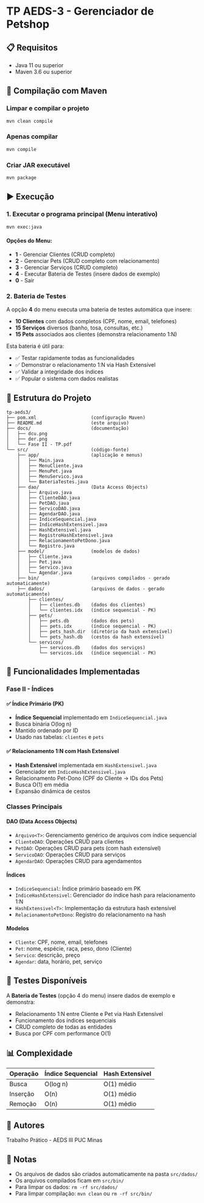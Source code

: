 # TP AEDS-3 - Gerenciador de Petshop

## 📋 Requisitos

- Java 11 ou superior
- Maven 3.6 ou superior

## 🚀 Compilação com Maven

### Limpar e compilar o projeto
```bash
mvn clean compile
```

### Apenas compilar
```bash
mvn compile
```

### Criar JAR executável
```bash
mvn package
```

## ▶️ Execução

### 1. Executar o programa principal (Menu interativo)
```bash
mvn exec:java
```

#### Opções do Menu:
- **1** - Gerenciar Clientes (CRUD completo)
- **2** - Gerenciar Pets (CRUD completo com relacionamento)
- **3** - Gerenciar Serviços (CRUD completo)
- **4** - Executar Bateria de Testes (insere dados de exemplo)
- **0** - Sair

### 2. Bateria de Testes

A opção **4** do menu executa uma bateria de testes automática que insere:
- **10 Clientes** com dados completos (CPF, nome, email, telefones)
- **15 Serviços** diversos (banho, tosa, consultas, etc.)
- **15 Pets** associados aos clientes (demonstra relacionamento 1:N)

Esta bateria é útil para:
- ✅ Testar rapidamente todas as funcionalidades
- ✅ Demonstrar o relacionamento 1:N via Hash Extensível
- ✅ Validar a integridade dos índices
- ✅ Popular o sistema com dados realistas

## 📁 Estrutura do Projeto

```
tp-aeds3/
├── pom.xml                    (configuração Maven)
├── README.md                  (este arquivo)
├── docs/                      (documentação)
│   ├── dcu.png
│   ├── der.png
│   └── Fase II - TP.pdf
└── src/                       (código-fonte)
    ├── app/                   (aplicação e menus)
    │   ├── Main.java
    │   ├── MenuCliente.java
    │   ├── MenuPet.java
    │   ├── MenuServico.java
    │   └── BateriaTestes.java
    ├── dao/                   (Data Access Objects)
    │   ├── Arquivo.java
    │   ├── ClienteDAO.java
    │   ├── PetDAO.java
    │   ├── ServicoDAO.java
    │   ├── AgendarDAO.java
    │   ├── IndiceSequencial.java
    │   ├── IndiceHashExtensivel.java
    │   ├── HashExtensivel.java
    │   ├── RegistroHashExtensivel.java
    │   ├── RelacionamentoPetDono.java
    │   └── Registro.java
    ├── model/                 (modelos de dados)
    │   ├── Cliente.java
    │   ├── Pet.java
    │   ├── Servico.java
    │   └── Agendar.java
    ├── bin/                   (arquivos compilados - gerado automaticamente)
    ├── dados/                 (arquivos de dados - gerado automaticamente)
        ├── clientes/
        │   ├── clientes.db    (dados dos clientes)
        │   └── clientes.idx   (índice sequencial - PK)
        ├── pets/
        │   ├── pets.db        (dados dos pets)
        │   ├── pets.idx       (índice sequencial - PK)
        │   ├── pets_hash.dir  (diretório da hash extensível)
        │   └── pets_hash.db   (cestos da hash extensível)
        └── servicos/
            ├── servicos.db    (dados dos serviços)
            └── servicos.idx   (índice sequencial - PK)
```

## 🔧 Funcionalidades Implementadas

### Fase II - Índices

#### ✅ Índice Primário (PK)
- **Índice Sequencial** implementado em `IndiceSequencial.java`
- Busca binária O(log n)
- Mantido ordenado por ID
- Usado nas tabelas: `clientes` e `pets`

#### ✅ Relacionamento 1:N com Hash Extensível
- **Hash Extensível** implementada em `HashExtensivel.java`
- Gerenciador em `IndiceHashExtensivel.java`
- Relacionamento Pet-Dono (CPF do Cliente → IDs dos Pets)
- Busca O(1) em média
- Expansão dinâmica de cestos

### Classes Principais

#### DAO (Data Access Objects)
- `Arquivo<T>`: Gerenciamento genérico de arquivos com índice sequencial
- `ClienteDAO`: Operações CRUD para clientes
- `PetDAO`: Operações CRUD para pets (com hash extensível)
- `ServicoDAO`: Operações CRUD para serviços
- `AgendarDAO`: Operações CRUD para agendamentos

#### Índices
- `IndiceSequencial`: Índice primário baseado em PK
- `IndiceHashExtensivel`: Gerenciador do índice hash para relacionamento 1:N
- `HashExtensivel<T>`: Implementação da estrutura hash extensível
- `RelacionamentoPetDono`: Registro do relacionamento na hash

#### Modelos
- `Cliente`: CPF, nome, email, telefones
- `Pet`: nome, espécie, raça, peso, dono (Cliente)
- `Servico`: descrição, preço
- `Agendar`: data, horário, pet, serviço

## 🧪 Testes Disponíveis

A **Bateria de Testes** (opção 4 do menu) insere dados de exemplo e demonstra:
- Relacionamento 1:N entre Cliente e Pet via Hash Extensível
- Funcionamento dos índices sequenciais
- CRUD completo de todas as entidades
- Busca por CPF com performance O(1)

## 📊 Complexidade

| Operação | Índice Sequencial | Hash Extensível |
|----------|-------------------|-----------------|
| Busca    | O(log n)          | O(1) médio      |
| Inserção | O(n)              | O(1) médio      |
| Remoção  | O(n)              | O(1) médio      |

## 👥 Autores

Trabalho Prático - AEDS III
PUC Minas

## 📝 Notas

- Os arquivos de dados são criados automaticamente na pasta `src/dados/`
- Os arquivos compilados ficam em `src/bin/`
- Para limpar os dados: `rm -rf src/dados/`
- Para limpar compilação: `mvn clean` ou `rm -rf src/bin/`
